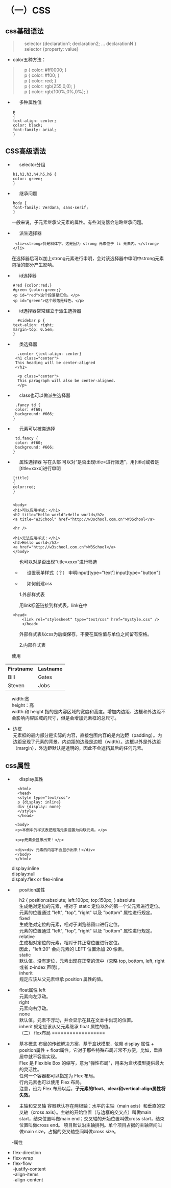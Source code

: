 （一）CSS
=============
css基础语法
-------------
>selector {declaration1; declaration2; ... declarationN }  
>selector {property: value}  

- color五种方法：
>p { color: #ff0000; }  
>p { color: #f00; }  
>p { color: red; }  
>p { color: rgb(255,0,0); }  
>p { color: rgb(100%,0%,0%); }   

- 多种属性值

      p
      {  
      text-align: center;  
      color: black;  
      font-family: arial;  
      }  

CSS高级语法
---------- 
- selector分组  

      h1,h2,h3,h4,h5,h6 {  
      color: green;  
      }  
  
- 继承问题

      body {   
      font-family: Verdana, sans-serif;  
      }  
一般来说，子元素继承父元素的属性。有些浏览器会忽略继承问题。  
 
- 派生选择器  

       <li><strong>我是斜体字。这是因为 strong 元素位于 li 元素内。</strong></li> 
       
在选择器后可以加上strong元素进行申明，会对该选择器中申明中strong元素包括的部分产生影响。  

- id选择器

      #red {color:red;}
      #green {color:green;}
      <p id="red">这个段落是红色。</p>
      <p id="green">这个段落是绿色。</p>
    
- id选择器常常建立于派生选择器

        #sidebar p {
	  text-align: right;
	  margin-top: 0.5em;
	  }
	  
- 类选择器

        .center {text-align: center}
       <h1 class="center">
       This heading will be center-aligned
       </h1>

        <p class="center">
        This paragraph will also be center-aligned.
        </p>

- class也可以做派生选择器
  
       .fancy td {
       color: #f60; 
       background: #666;
	  }  
	  
- 元素可以被类选择
   
       td.fancy {
	   color: #f60;
	   background: #666;
	  }
- 属性选择器
     写在头部<head>
      可以对“是否出现title=进行筛选”，用[title]或者是[title=xxxx]进行申明
	
      [title]
      {
      color:red;
      }
      
      
      <body>
      <h1>可以应用样式：</h1>
      <h2 title="Hello world">Hello world</h2>
      <a title="W3School" href="http://w3school.com.cn">W3School</a>

      <hr />

      <h1>无法应用样式：</h1>
      <h2>Hello world</h2>
      <a href="http://w3school.com.cn">W3School</a>
      </body>
      
  也可以对是否出现“title=xxxx”进行筛选  
  - 设置表单样式（？）
  申明input[type="text']
  input[type="button"]
  
  - 如何创建css  
  
  1.外部样式表  
  
  用link标签链接到样式表，link在<head>中
	
	  <head>
          <link rel="stylesheet" type="text/css" href="mystyle.css" />
          </head>
  外部样式表以css为后缀保存，不要在属性值与单位之间留有空格。
  
  2.内部样式表
  
 使用 <style> 标签在文档头部定义内部样式表
 
    <head>
    <style type="text/css">
    hr {color: sienna;}
    p {margin-left: 20px;}
    body {background-image: url("images/back40.gif");}
    </style> 
    </head>    
     
  3.复合链接  
  颜色属性将被继承于外部样式表，而文字排列（text-alignment）和字体尺寸（font-size）会被内部样式表中的规则取代。
  
  CSS样式
  ---------------
  - 背景  
  background-color,用padiing增加内边距。默认值transparent。   
  background-image:url(xxxx)    
  - 表格  
  th：表头  
  td：标准单元格  
  th 元素内部的文本通常会呈现为居中的粗体文本，而 td 元素内的文本通常是左对齐的普通文本。  
  border:边框
  border-collapse：边框折叠
  
      <head>
      <style type="text/css">
      table
      {
      border-collapse:collapse;
      }

     table, td, th
    {
    border:1px solid black;
    }
    </style>
    </head>
    <body>
    <table>
    <tr>
    <th>Firstname</th>
    <th>Lastname</th>
    </tr>
    <tr>
    <td>Bill</td>
    <td>Gates</td>
    </tr>
    <tr>
    <td>Steven</td>
    <td>Jobs</td>
    </tr>
    </table>
  width:宽  
  height：高  
  width 和 height 指的是内容区域的宽度和高度。增加内边距、边框和外边距不会影响内容区域的尺寸，但是会增加元素框的总尺寸。  
  
  - 边框  
  元素框的最内部分是实际的内容，直接包围内容的是内边距（padding）。内边距呈现了元素的背景。内边距的边缘是边框（width）。边框以外是外边距（margin），外边距默认是透明的，因此不会遮挡其后的任何元素。  
  
  css属性
  ---------
  - display属性
  
          <html>
          <head>
          <style type="text/css">
          p {display: inline}
          div {display: none}
          </style>
          </head>

         <body>
         <p>本例中的样式表把段落元素设置为内联元素。</p>

         <p>p元素会显示出来！</p>

         <div>div 元素的内容不会显示出来！</div>
         </body>
         </html>
  display:inline  
  display:null  
  dispaly:flex or flex-inline  
  
  - position属性
  
      h2
      {
      position:absolute;
      left:100px;
      top:150px;
      } 
absolute  
生成绝对定位的元素，相对于 static 定位以外的第一个父元素进行定位。  
元素的位置通过 "left", "top", "right" 以及 "bottom" 属性进行规定。  
fixed  
生成绝对定位的元素，相对于浏览器窗口进行定位。  
元素的位置通过 "left", "top", "right" 以及 "bottom" 属性进行规定。  
relative  
生成相对定位的元素，相对于其正常位置进行定位。  
因此，"left:20" 会向元素的 LEFT 位置添加 20 像素。  
static  
默认值。没有定位，元素出现在正常的流中（忽略 top, bottom, left, right 或者 z-index 声明）。  
inherit  
规定应该从父元素继承 position 属性的值。  
 
 - float属性
left  
元素向左浮动。  
right  
元素向右浮动。  
none  
默认值。元素不浮动，并会显示在其在文本中出现的位置。  
inherit
规定应该从父元素继承 float 属性的值。  
 （二） flex布局
  ==================
 - 基本概念
布局的传统解决方案，基于盒状模型，依赖 display 属性 + position属性 + float属性。它对于那些特殊布局非常不方便，比如，垂直居中就不容易实现。  
Flex 是 Flexible Box 的缩写，意为"弹性布局"，用来为盒状模型提供最大的灵活性。  
任何一个容器都可以指定为 Flex 布局。  
行内元素也可以使用 Flex 布局。  
注意，设为 Flex 布局以后，<strong>子元素的float、clear和vertical-align属性将失效。</strong>

- 主轴和交叉轴
容器默认存在两根轴：水平的主轴（main axis）和垂直的交叉轴（cross axis）。主轴的开始位置（与边框的交叉点）叫做main start，结束位置叫做main end；交叉轴的开始位置叫做cross start，结束位置叫做cross end。
项目默认沿主轴排列。单个项目占据的主轴空间叫做main size，占据的交叉轴空间叫做cross size。

-属性
  - flex-direction  
  - flex-wrap  
  - flex-flow  
  -justify-content  
  -align-items  
  -align-content  
